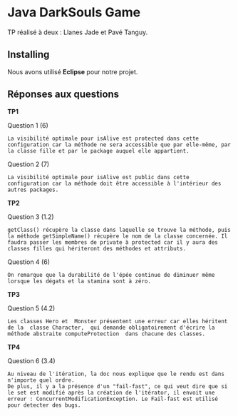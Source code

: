 # Java DarkSouls Game

TP réalisé à deux : Llanes Jade et Pavé Tanguy.

## Installing

Nous avons utilisé **Eclipse** pour notre projet.

## Réponses aux questions

**TP1**

Question 1 (6)

```
La visibilité optimale pour isAlive est protected dans cette configuration car la méthode ne sera accessible que par elle-même, par la classe fille et par le package auquel elle appartient.
```

Question 2 (7)

```
La visibilité optimale pour isAlive est public dans cette configuration car la méthode doit être accessible à l'intérieur des autres packages.
```

**TP2**

Question 3 (1.2)

```
getClass() récupère la classe dans laquelle se trouve la méthode, puis la méthode getSimpleName() récupère le nom de la classe concernée. Il faudra passer les membres de private à protected car il y aura des classes filles qui hériteront des méthodes et attributs.
```
Question 4 (6)

```
On remarque que la durabilité de l'épée continue de diminuer même lorsque les dégats et la stamina sont à zéro.
``` 	

**TP3**

Question 5 (4.2)

```
Les classes Hero et  Monster présentent une erreur car elles héritent de la  classe Character,  qui demande obligatoirement d'écrire la méthode abstraite computeProtection  dans chacune des classes.
```

**TP4**

Question 6 (3.4)

```
Au niveau de l'itération, la doc nous explique que le rendu est dans n'importe quel ordre. 
De plus, il y a la présence d'un "fail-fast", ce qui veut dire que si le set est modifié après la création de l'itérator, il envoit une erreur : ConcurrentModificationException. Le Fail-fast est utilisé pour detecter des bugs.
```
